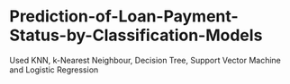 # Prediction-of-Loan-Payment-Status-by-Classification-Models
Used KNN, k-Nearest Neighbour, Decision Tree, Support Vector Machine and Logistic Regression 
